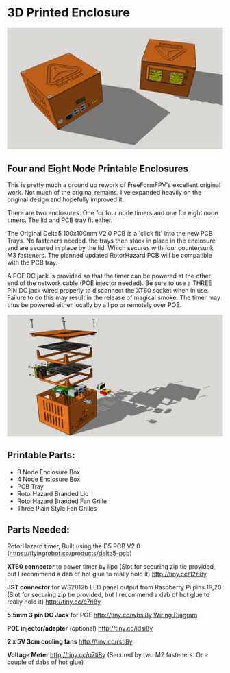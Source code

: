 # 3D Printed Enclosure
![alt text](https://github.com/Cerberus74/RotorHazard/raw/master/Hardware/3D%20Printed%20Enclosure/Images/FinalRender8Node.png)

## **Four and Eight Node Printable Enclosures**
This is pretty much a ground up rework of FreeFormFPV's excellent original work. Not much of the original remains. I've expanded heavily on the original design and hopefully improved it.

There are two enclosures. One for four node timers and one for eight node timers. The lid and PCB tray fit either.

The Original Delta5 100x100mm V2.0 PCB is a 'click fit' into the new PCB Trays. No fasteners needed. the trays then stack in place in the enclosure and are secured in place by the lid. Which secures with four countersunk M3 fasteners. The planned updated RotorHazard PCB will be compatible with the PCB tray.

A POE DC jack is provided so that the timer can be powered at the other end of the network cable (POE injector needed). Be sure to use a THREE PIN DC jack wired properly to disconnect the XT60 socket when in use. Failure to do this may result in the release of magical smoke. The timer may thus be powered either locally by a lipo or remotely over POE.

![alt text](https://github.com/Cerberus74/RotorHazard/raw/master/Hardware/3D%20Printed%20Enclosure/Images/ExplodedView.png)
## **Printable Parts:**
* 8 Node Enclosure Box
* 4 Node Enclosure Box
* PCB Tray
* RotorHazard Branded Lid
* RotorHazard Branded Fan Grille
* Three Plain Style Fan Grilles

## **Parts Needed:**
RotorHazard timer, Built using the D5 PCB V2.0 (https://flyingrobot.co/products/delta5-pcb)

**XT60 connector** to power timer by lipo (Slot for securing zip tie provided, but I recommend a dab of hot glue to really hold it)
http://tiny.cc/12ri8y

**JST connector** for WS2812b LED panel output from Raspberry Pi pins 19,20 (Slot for securing zip tie provided, but I recommend a dab of hot glue to really hold it)
http://tiny.cc/e7ri8y

**5.5mm 3 pin DC Jack** for POE
http://tiny.cc/wbsi8y [Wiring Diagram](https://github.com/Cerberus74/RotorHazard/raw/master/Hardware/3D%20Printed%20Enclosure/Images/WireBarrelJack.png)

**POE injector/adapter** (optional)
http://tiny.cc/idsi8y

**2 x 5V 3cm cooling fans**
http://tiny.cc/rsti8y

**Voltage Meter**
http://tiny.cc/o7ti8y
(Secured by two M2 fasteners. Or a couple of dabs of hot glue)

